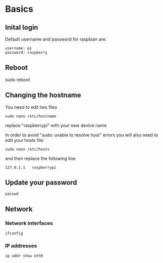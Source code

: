 # Basics

## Inital login
Default username and password for raspbian are:
```
username: pi
password: raspberry
```

## Reboot
sudo reboot

## Changing the hostname
You need to edit two files
```
sudo nano /etc/hostname
```
replace "raspberrypi" with your new device name

In order to avoid "sudo: unable to resolve host" errors you will also need to edit your hosts file:
```
sudo nano /etc/hosts
```
and then replace the following line
```
127.0.1.1	raspberrypi
```

## Update your password
```
passwd
```

## Network
### Network interfaces
```
ifconfig
```
### IP addresses
```
ip addr show eth0
```